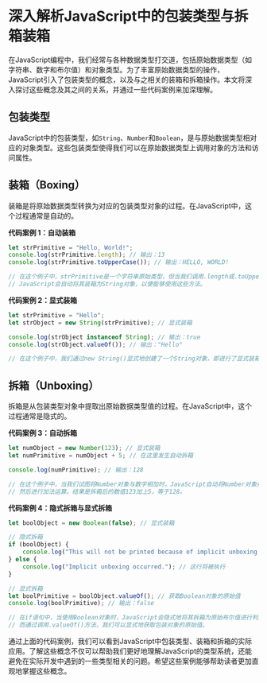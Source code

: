 # 深入解析JavaScript中的包装类型与拆箱装箱

在JavaScript编程中，我们经常与各种数据类型打交道，包括原始数据类型（如字符串、数字和布尔值）和对象类型。为了丰富原始数据类型的操作，JavaScript引入了包装类型的概念，以及与之相关的装箱和拆箱操作。本文将深入探讨这些概念及其之间的关系，并通过一些代码案例来加深理解。

## 包装类型

JavaScript中的包装类型，如`String`、`Number`和`Boolean`，是与原始数据类型相对应的对象类型。这些包装类型使得我们可以在原始数据类型上调用对象的方法和访问属性。

## 装箱（Boxing）

装箱是将原始数据类型转换为对应的包装类型对象的过程。在JavaScript中，这个过程通常是自动的。

**代码案例 1：自动装箱**

```javascript
let strPrimitive = "Hello, World!";
console.log(strPrimitive.length); // 输出：13
console.log(strPrimitive.toUpperCase()); // 输出：HELLO, WORLD!

// 在这个例子中，strPrimitive是一个字符串原始类型，但当我们调用.length或.toUpperCase()方法时，
// JavaScript会自动将其装箱为String对象，以便能够使用这些方法。
```

**代码案例 2：显式装箱**

```javascript
let strPrimitive = "Hello";
let strObject = new String(strPrimitive); // 显式装箱

console.log(strObject instanceof String); // 输出：true
console.log(strObject.valueOf()); // 输出："Hello"

// 在这个例子中，我们通过new String()显式地创建了一个String对象，即进行了显式装箱。
```

## 拆箱（Unboxing）

拆箱是从包装类型对象中提取出原始数据类型值的过程。在JavaScript中，这个过程通常是隐式的。

**代码案例 3：自动拆箱**

```javascript
let numObject = new Number(123); // 显式装箱
let numPrimitive = numObject + 5; // 在这里发生自动拆箱

console.log(numPrimitive); // 输出：128

// 在这个例子中，当我们试图将Number对象与数字相加时，JavaScript自动将Number对象拆箱为其原始数值，
// 然后进行加法运算。结果是拆箱后的数值123加上5，等于128。
```

**代码案例 4：隐式拆箱与显式拆箱**

```javascript
let boolObject = new Boolean(false); // 显式装箱

// 隐式拆箱
if (boolObject) {
    console.log("This will not be printed because of implicit unboxing.");
} else {
    console.log("Implicit unboxing occurred."); // 这行将被执行
}

// 显式拆箱
let boolPrimitive = boolObject.valueOf(); // 获取Boolean对象的原始值
console.log(boolPrimitive); // 输出：false

// 在if语句中，当使用Boolean对象时，JavaScript会隐式地将其拆箱为原始布尔值进行判断。
// 而通过调用.valueOf()方法，我们可以显式地获取包装对象的原始值。
```

通过上面的代码案例，我们可以看到JavaScript中包装类型、装箱和拆箱的实际应用。了解这些概念不仅可以帮助我们更好地理解JavaScript的类型系统，还能避免在实际开发中遇到的一些类型相关的问题。希望这些案例能够帮助读者更加直观地掌握这些概念。